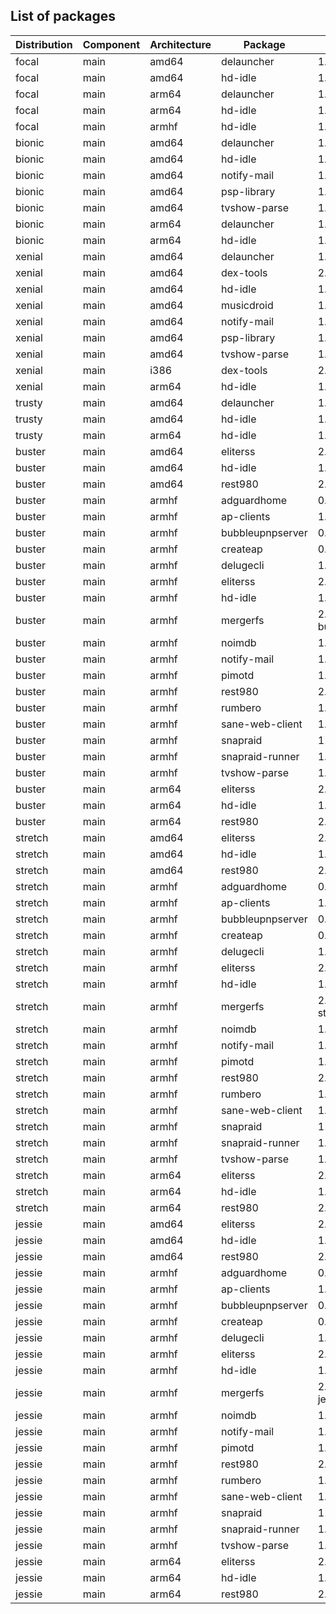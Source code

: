 ## List of packages

| Distribution | Component | Architecture | Package | Version |
| ------------ | ------ | -------- | ------- | ------- |
|focal|main|amd64|delauncher|1.5.1|
|focal|main|amd64|hd-idle|1.12|
|focal|main|arm64|delauncher|1.5.1|
|focal|main|arm64|hd-idle|1.12|
|focal|main|armhf|hd-idle|1.12|
|bionic|main|amd64|delauncher|1.5.1|
|bionic|main|amd64|hd-idle|1.12|
|bionic|main|amd64|notify-mail|1.2.2|
|bionic|main|amd64|psp-library|1.4.0|
|bionic|main|amd64|tvshow-parse|1.15.0|
|bionic|main|arm64|delauncher|1.5.1|
|bionic|main|arm64|hd-idle|1.11|
|xenial|main|amd64|delauncher|1.5.1|
|xenial|main|amd64|dex-tools|2.0-ado1|
|xenial|main|amd64|hd-idle|1.12|
|xenial|main|amd64|musicdroid|1.6.1|
|xenial|main|amd64|notify-mail|1.2.2|
|xenial|main|amd64|psp-library|1.4.0|
|xenial|main|amd64|tvshow-parse|1.15.0|
|xenial|main|i386|dex-tools|2.0-ado1|
|xenial|main|arm64|hd-idle|1.11|
|trusty|main|amd64|delauncher|1.5.1|
|trusty|main|amd64|hd-idle|1.12|
|trusty|main|arm64|hd-idle|1.11|
|buster|main|amd64|eliterss|2.26.3|
|buster|main|amd64|hd-idle|1.12|
|buster|main|amd64|rest980|2.1.0~ado4|
|buster|main|armhf|adguardhome|0.104.3|
|buster|main|armhf|ap-clients|1.1.1|
|buster|main|armhf|bubbleupnpserver|0.9-5~ado4|
|buster|main|armhf|createap|0.4.6~ado4|
|buster|main|armhf|delugecli|1.4.3|
|buster|main|armhf|eliterss|2.26.3|
|buster|main|armhf|hd-idle|1.12|
|buster|main|armhf|mergerfs|2.32.2~debian-buster|
|buster|main|armhf|noimdb|1.1.0|
|buster|main|armhf|notify-mail|1.2.2|
|buster|main|armhf|pimotd|1.2.0|
|buster|main|armhf|rest980|2.1.0~ado4|
|buster|main|armhf|rumbero|1.0.0|
|buster|main|armhf|sane-web-client|1.4|
|buster|main|armhf|snapraid|11.3-1|
|buster|main|armhf|snapraid-runner|1.1.0|
|buster|main|armhf|tvshow-parse|1.15.0|
|buster|main|arm64|eliterss|2.26.3|
|buster|main|arm64|hd-idle|1.12|
|buster|main|arm64|rest980|2.1.0~ado4|
|stretch|main|amd64|eliterss|2.27.0|
|stretch|main|amd64|hd-idle|1.12|
|stretch|main|amd64|rest980|2.1.0~ado4|
|stretch|main|armhf|adguardhome|0.104.3|
|stretch|main|armhf|ap-clients|1.1.1|
|stretch|main|armhf|bubbleupnpserver|0.9-5~ado4|
|stretch|main|armhf|createap|0.4.6~ado4|
|stretch|main|armhf|delugecli|1.4.3|
|stretch|main|armhf|eliterss|2.27.0|
|stretch|main|armhf|hd-idle|1.12|
|stretch|main|armhf|mergerfs|2.32.2~debian-stretch|
|stretch|main|armhf|noimdb|1.1.0|
|stretch|main|armhf|notify-mail|1.2.2|
|stretch|main|armhf|pimotd|1.2.0|
|stretch|main|armhf|rest980|2.1.0~ado4|
|stretch|main|armhf|rumbero|1.0.0|
|stretch|main|armhf|sane-web-client|1.4|
|stretch|main|armhf|snapraid|11.3-1|
|stretch|main|armhf|snapraid-runner|1.1.0|
|stretch|main|armhf|tvshow-parse|1.15.0|
|stretch|main|arm64|eliterss|2.27.0|
|stretch|main|arm64|hd-idle|1.12|
|stretch|main|arm64|rest980|2.1.0~ado4|
|jessie|main|amd64|eliterss|2.26.3|
|jessie|main|amd64|hd-idle|1.12|
|jessie|main|amd64|rest980|2.1.0~ado4|
|jessie|main|armhf|adguardhome|0.104.3|
|jessie|main|armhf|ap-clients|1.1.1|
|jessie|main|armhf|bubbleupnpserver|0.9-5~ado4|
|jessie|main|armhf|createap|0.4.6~ado4|
|jessie|main|armhf|delugecli|1.4.3|
|jessie|main|armhf|eliterss|2.26.3|
|jessie|main|armhf|hd-idle|1.12|
|jessie|main|armhf|mergerfs|2.32.2~debian-jessie|
|jessie|main|armhf|noimdb|1.1.0|
|jessie|main|armhf|notify-mail|1.2.2|
|jessie|main|armhf|pimotd|1.2.0|
|jessie|main|armhf|rest980|2.1.0~ado4|
|jessie|main|armhf|rumbero|1.0.0|
|jessie|main|armhf|sane-web-client|1.4|
|jessie|main|armhf|snapraid|11.3-1|
|jessie|main|armhf|snapraid-runner|1.1.0|
|jessie|main|armhf|tvshow-parse|1.15.0|
|jessie|main|arm64|eliterss|2.26.3|
|jessie|main|arm64|hd-idle|1.12|
|jessie|main|arm64|rest980|2.1.0~ado4|
